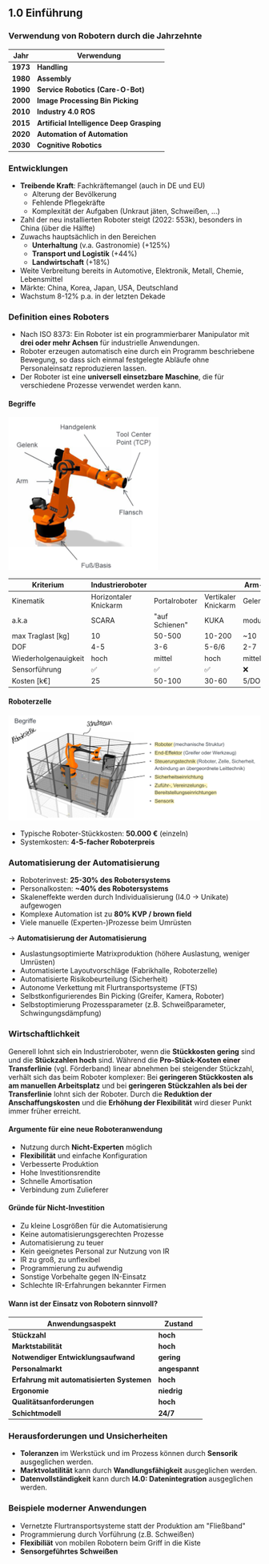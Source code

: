 ## 1.0 Einführung

### Verwendung von Robotern durch die Jahrzehnte

| Jahr     | Verwendung                                |
| -------- | ----------------------------------------- |
| **1973** | **Handling**                              |
| **1980** | **Assembly**                              |
| **1990** | **Service Robotics (Care-O-Bot)**         |
| **2000** | **Image Processing Bin Picking**          |
| **2010** | **Industry 4.0 ROS**                      |
| **2015** | **Artificial Intelligence Deep Grasping** |
| **2020** | **Automation of Automation**              |
| **2030** | **Cognitive Robotics**                    |

### Entwicklungen

- **Treibende Kraft**: Fachkräftemangel (auch in DE und EU)
  - Alterung der Bevölkerung
  - Fehlende Pflegekräfte
  - Komplexität der Aufgaben (Unkraut jäten, Schweißen, ...)
- Zahl der neu installierten Roboter steigt (2022: 553k), besonders in China (über die Hälfte)
- Zuwachs hauptsächlich in den Bereichen
  - **Unterhaltung** (v.a. Gastronomie) (+125%)
  - **Transport und Logistik** (+44%)
  - **Landwirtschaft** (+18%)
- Weite Verbreitung bereits in Automotive, Elektronik, Metall, Chemie, Lebensmittel
- Märkte: China, Korea, Japan, USA, Deutschland
- Wachstum 8-12% p.a. in der letzten Dekade

### Definition eines Roboters

- Nach ISO 8373: Ein Roboter ist ein programmierbarer Manipulator mit **drei oder mehr Achsen** für industrielle Anwendungen.
- Roboter erzeugen automatisch eine durch ein Programm beschriebene Bewegung, so dass sich einmal festgelegte Abläufe ohne Personaleinsatz reproduzieren lassen.
- Der Roboter ist eine **universell einsetzbare Maschine**, die für verschiedene Prozesse verwendet werden kann.

#### Begriffe

<img src="image.png" width="300" alt="Bild eines Roboters mit benannten Bauteilen">

| Kriterium | Industrieroboter |  |  | Arm-Module | Kleinroboter |  |
| --- | --- | --- | --- | --- | --- | --- |
| Kinematik | Horizontaler Knickarm | Portalroboter | Vertikaler Knickarm | Gelenkmodule | Leichtbauroboter | Sicherer Roboter |
| a.k.a | SCARA | "auf Schienen" | KUKA | modular | COBOT | kollaborativ |
| max Traglast [kg] | 10 | 50-500 | 10-200 | ~10 | 7 | 4 |
| DOF | 4-5 | 3-6 | 5-6/6 | 2-7 | 7 | 6 |
| Wiederholgenauigkeit | hoch | mittel | hoch | mittel | mittel | hoch |
| Sensorführung | ✅ | ✅ | ✅ | ❌ | ✅ | ❌ |
| Kosten [k€] | 25 | 50-100 | 30-60 | 5/DOF | 60 | 50 |

#### Roboterzelle

<img src="image-1.png" width="600" alt="Bild eines Roboters in einer Zelle mit Beschriftung">

- Typische Roboter-Stückkosten: **50.000 €** (einzeln)
- Systemkosten: **4-5-facher Roboterpreis**

### Automatisierung der Automatisierung

- Roboterinvest: **25-30% des Robotersystems**
- Personalkosten: **~40% des Robotersystems**
- Skaleneffekte werden durch Individualisierung (I4.0 $\rightarrow$ Unikate) aufgewogen
- Komplexe Automation ist zu **80% KVP / brown field**
- Viele manuelle (Experten-)Prozesse beim Umrüsten

$\rightarrow$ **Automatisierung der Automatisierung**

- Auslastungsoptimierte Matrixproduktion (höhere Auslastung, weniger Umrüsten)
- Automatisierte Layoutvorschläge (Fabrikhalle, Roboterzelle)
- Automatisierte Risikobeurteilung (Sicherheit)
- Autonome Verkettung mit Flurtransportsysteme (FTS)
- Selbstkonfigurierendes Bin Picking (Greifer, Kamera, Roboter)
- Selbstoptimierung Prozessparameter (z.B. Schweißparameter, Schwingungsdämpfung)

### Wirtschaftlichkeit

Generell lohnt sich ein Industrieroboter, wenn die **Stückkosten gering** sind und die **Stückzahlen hoch** sind. Während die **Pro-Stück-Kosten einer Transferlinie** (vgl. Förderband) linear abnehmen bei steigender Stückzahl, verhält sich das beim Roboter komplexer: Bei **geringeren Stückkosten als am manuellen Arbeitsplatz** und bei **geringeren Stückzahlen als bei der Transferlinie** lohnt sich der Roboter. Durch die **Reduktion der Anschaffungskosten** und die **Erhöhung der Flexibilität** wird dieser Punkt immer früher erreicht.

#### Argumente für eine neue Roboteranwendung

- Nutzung durch **Nicht-Experten** möglich
- **Flexibilität** und einfache Konfiguration
- Verbesserte Produktion
- Hohe Investitionsrendite
- Schnelle Amortisation
- Verbindung zum Zulieferer

#### Gründe für Nicht-Investition

- Zu kleine Losgrößen für die Automatisierung
- Keine automatisierungsgerechten Prozesse
- Automatisierung zu teuer
- Kein geeignetes Personal zur Nutzung von IR
- IR zu groß, zu unflexibel
- Programmierung zu aufwendig
- Sonstige Vorbehalte gegen IN-Einsatz
- Schlechte IR-Erfahrungen bekannter Firmen

#### Wann ist der Einsatz von Robotern sinnvoll?

| Anwendungsaspekt                           | Zustand        |
| ------------------------------------------ | -------------- |
| **Stückzahl**                              | **hoch**       |
| **Marktstabilität**                        | **hoch**       |
| **Notwendiger Entwicklungsaufwand**        | **gering**     |
| **Personalmarkt**                          | **angespannt** |
| **Erfahrung mit automatisierten Systemen** | **hoch**       |
| **Ergonomie**                              | **niedrig**    |
| **Qualitätsanforderungen**                 | **hoch**       |
| **Schichtmodell**                          | **24/7**       |

### Herausforderungen und Unsicherheiten

- **Toleranzen** im Werkstück und im Prozess können durch **Sensorik** ausgeglichen werden.
- **Marktvolatilität** kann durch **Wandlungsfähigkeit** ausgeglichen werden.
- **Datenvollständigkeit** kann durch **I4.0: Datenintegration** ausgeglichen werden.

### Beispiele moderner Anwendungen

- Vernetzte Flurtransportsysteme statt der Produktion am "Fließband"
- Programmierung durch Vorführung (z.B. Schweißen)
- **Flexibiliät** von mobilen Robotern beim Griff in die Kiste
- **Sensorgeführtes Schweißen**
